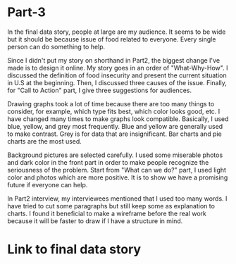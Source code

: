 # Part-3

In the final data story, people at large are my audience. It seems to be wide but it should be because issue of food related to everyone. Every single person can do something to help. 

Since I didn't put my story on shorthand in Part2, the biggest change I've made is to design it online. My story goes in an order of "What-Why-How". I discussed the definition of food insecurity and present the current situation in U.S at the beginning. Then, I discussed three causes of the issue. Finally, for "Call to Action" part, I give three suggestions for audiences. 

Drawing graphs took a lot of time because there are too many things to consider, for example, which type fits best, which color looks good, etc. I have changed many times to make graphs look compatible. Basically, I used blue, yellow, and grey most frequently. Blue and yellow are generally used to make contrast. Grey is for data that are insignificant. Bar charts and pie charts are the most used. 

Background pictures are selected carefully. I used some miserable photos and dark color in the front part in order to make people recognize the seriousness of the problem. Start from "What can we do?" part, I used light color and photos which are more positive. It is to show we have a promising future if everyone can help. 

In Part2 interview, my interviewees mentioned that I used too many words. I have tried to cut some paragraphs but still keep some as explanation to charts. I found it beneficial to make a wireframe before the real work because it will be faster to draw if I have a structure in mind. 

# Link to final data story
<script src="https://carnegiemellon.shorthandstories.com/food-insecurity-in-black-communities/embed.js"></script>
